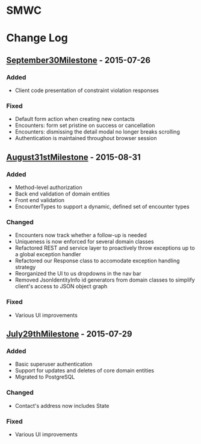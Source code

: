 # SMWC


# Change Log

## [September30Milestone] - 2015-07-26
### Added
- Client code presentation of constraint violation responses

### Fixed
- Default form action when creating new contacts
- Encounters: form set pristine on success or cancellation
- Encounters: dismissing the detail modal no longer breaks scrolling
- Authentication is maintained throughout browser session

## [August31stMilestone] - 2015-08-31
### Added
- Method-level authorization
- Back end validation of domain entities
- Front end validation
- EncounterTypes to support a dynamic, defined set of encounter types

### Changed
- Encounters now track whether a follow-up is needed
- Uniqueness is now enforced for several domain classes
- Refactored REST and service layer to proactively throw exceptions up to a global exception handler
- Refactored our Response class to accomodate exception handling strategy
- Reorganized the UI to us dropdowns in the nav bar
- Removed JsonIdentityInfo id generators from domain classes to simplify client's access to JSON object graph

### Fixed
- Various UI improvements

## [July29thMilestone] - 2015-07-29
### Added
- Basic superuser authentication
- Support for updates and deletes of core domain entities
- Migrated to PostgreSQL

### Changed
- Contact's address now includes State

### Fixed
- Various UI improvements

[July29thMilestone]: https://github.com/ScottKimball/SMWC/compare/July8th2015Milestone...July29th2015Milestone

[August31stMilestone]: https://github.com/ScottKimball/SMWC/compare/July29th2015Milestone...August31Milestone

[September30Milestone]: https://github.com/ScottKimball/SMWC/compare/August31Milestone...September30Milestone